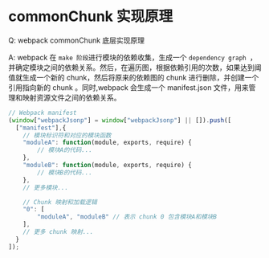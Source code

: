 # commonChunk 实现原理

Q: webpack commonChunk 底层实现原理

A: webpack 在 `make 阶段`进行模块的依赖收集，生成一个 `dependency graph `，并确定模块之间的依赖关系。然后，在遍历图，根据依赖引用的次数，如果达到阈值就生成一个新的 chunk，然后将原来的依赖图的 chunk 进行删除，并创建一个引用指向新的 chunk 。同时,webpack 会生成一个 manifest.json 文件，用来管理和映射资源文件之间的依赖关系。

```js
// Webpack manifest
(window["webpackJsonp"] = window["webpackJsonp"] || []).push([
  ["manifest"],{
    // 模块标识符和对应的模块函数
    "moduleA": function(module, exports, require) {
        // 模块A的代码...
    },
    "moduleB": function(module, exports, require) {
        // 模块B的代码...
    },
    // 更多模块...

    // Chunk 映射和加载逻辑
    "0": [
        "moduleA", "moduleB" // 表示 chunk 0 包含模块A和模块B
    ],
    // 更多 chunk 映射...
  }
]);

```